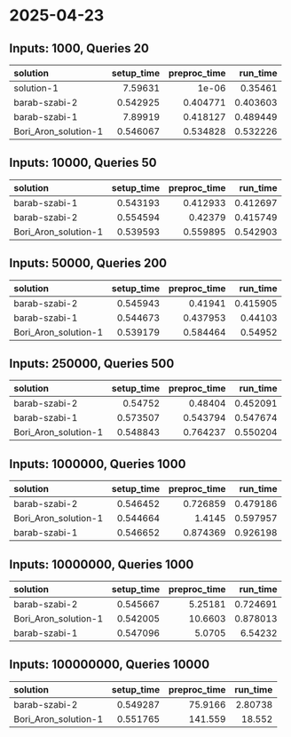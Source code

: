 # 2025-04-23

## Inputs: 1000, Queries 20

| solution             |   setup_time |   preproc_time |   run_time |
|:---------------------|-------------:|---------------:|-----------:|
| solution-1           |     7.59631  |       1e-06    |   0.35461  |
| barab-szabi-2        |     0.542925 |       0.404771 |   0.403603 |
| barab-szabi-1        |     7.89919  |       0.418127 |   0.489449 |
| Bori_Aron_solution-1 |     0.546067 |       0.534828 |   0.532226 |

## Inputs: 10000, Queries 50

| solution             |   setup_time |   preproc_time |   run_time |
|:---------------------|-------------:|---------------:|-----------:|
| barab-szabi-1        |     0.543193 |       0.412933 |   0.412697 |
| barab-szabi-2        |     0.554594 |       0.42379  |   0.415749 |
| Bori_Aron_solution-1 |     0.539593 |       0.559895 |   0.542903 |

## Inputs: 50000, Queries 200

| solution             |   setup_time |   preproc_time |   run_time |
|:---------------------|-------------:|---------------:|-----------:|
| barab-szabi-2        |     0.545943 |       0.41941  |   0.415905 |
| barab-szabi-1        |     0.544673 |       0.437953 |   0.44103  |
| Bori_Aron_solution-1 |     0.539179 |       0.584464 |   0.54952  |

## Inputs: 250000, Queries 500

| solution             |   setup_time |   preproc_time |   run_time |
|:---------------------|-------------:|---------------:|-----------:|
| barab-szabi-2        |     0.54752  |       0.48404  |   0.452091 |
| barab-szabi-1        |     0.573507 |       0.543794 |   0.547674 |
| Bori_Aron_solution-1 |     0.548843 |       0.764237 |   0.550204 |

## Inputs: 1000000, Queries 1000

| solution             |   setup_time |   preproc_time |   run_time |
|:---------------------|-------------:|---------------:|-----------:|
| barab-szabi-2        |     0.546452 |       0.726859 |   0.479186 |
| Bori_Aron_solution-1 |     0.544664 |       1.4145   |   0.597957 |
| barab-szabi-1        |     0.546652 |       0.874369 |   0.926198 |

## Inputs: 10000000, Queries 1000

| solution             |   setup_time |   preproc_time |   run_time |
|:---------------------|-------------:|---------------:|-----------:|
| barab-szabi-2        |     0.545667 |        5.25181 |   0.724691 |
| Bori_Aron_solution-1 |     0.542005 |       10.6603  |   0.878013 |
| barab-szabi-1        |     0.547096 |        5.0705  |   6.54232  |

## Inputs: 100000000, Queries 10000

| solution             |   setup_time |   preproc_time |   run_time |
|:---------------------|-------------:|---------------:|-----------:|
| barab-szabi-2        |     0.549287 |        75.9166 |    2.80738 |
| Bori_Aron_solution-1 |     0.551765 |       141.559  |   18.552   |
